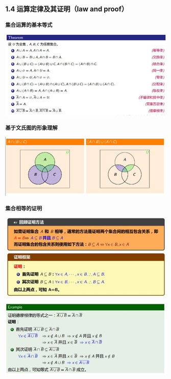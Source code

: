## 1.4 运算定律及其证明（law and proof）
### 集合运算的基本等式
![22](https://github.com/Alex5Moon/mooc/blob/master/DiscreteMathematics/1SetTheoryBasic/pic/22.JPG)
### 基于文氏图的形象理解
![23](https://github.com/Alex5Moon/mooc/blob/master/DiscreteMathematics/1SetTheoryBasic/pic/23.JPG)
### 集合相等的证明
![24](https://github.com/Alex5Moon/mooc/blob/master/DiscreteMathematics/1SetTheoryBasic/pic/24.JPG)
>
![25](https://github.com/Alex5Moon/mooc/blob/master/DiscreteMathematics/1SetTheoryBasic/pic/25.JPG)
